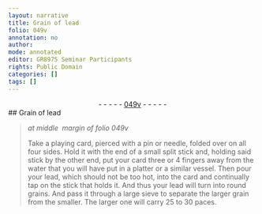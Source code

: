 ```yaml
---
layout: narrative
title: Grain of lead
folio: 049v
annotation: no
author:
mode: annotated
editor: GR8975 Seminar Participants
rights: Public Domain
categories: []
tags: []
---
```


 <div class="folio" align="center">- - - - - <a href="http://gallica.bnf.fr/ark:/12148/btv1b10500001g/f104.image" target="_blank">049v</a> - - - - - </div> 
## Grain of lead

 
> *at middle  margin of folio 049v*
> 
> Take a <span class="tool">playing card</span>, pierced with a <span class="tool">pin</span> or <span class="tool">needle</span>, folded over on all four sides. Hold it with the end of a small split <span class="tool">stick</span> and, holding said stick by the other end, put your card three or 4 fingers away from the water that you will have put in a platter or a similar vessel. Then pour your lead, which should not be too hot, into the card and continually tap on the stick that holds it. And thus your lead will turn into round grains. And pass it through a large sieve to separate the larger grain from the smaller. The larger one will carry 25 to 30 paces.
  